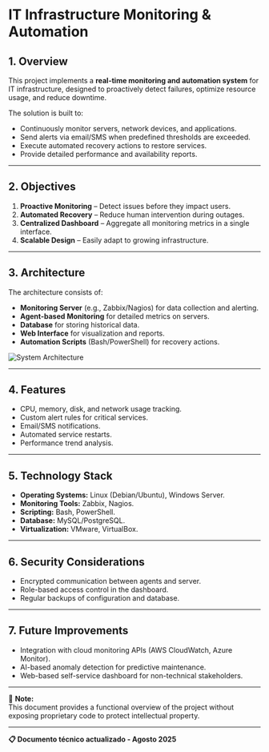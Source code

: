 # IT Infrastructure Monitoring & Automation

## 1. Overview
This project implements a **real-time monitoring and automation system** for IT infrastructure, designed to proactively detect failures, optimize resource usage, and reduce downtime.

The solution is built to:
- Continuously monitor servers, network devices, and applications.
- Send alerts via email/SMS when predefined thresholds are exceeded.
- Execute automated recovery actions to restore services.
- Provide detailed performance and availability reports.

---

## 2. Objectives
1. **Proactive Monitoring** – Detect issues before they impact users.
2. **Automated Recovery** – Reduce human intervention during outages.
3. **Centralized Dashboard** – Aggregate all monitoring metrics in a single interface.
4. **Scalable Design** – Easily adapt to growing infrastructure.

---

## 3. Architecture
The architecture consists of:
- **Monitoring Server** (e.g., Zabbix/Nagios) for data collection and alerting.
- **Agent-based Monitoring** for detailed metrics on servers.
- **Database** for storing historical data.
- **Web Interface** for visualization and reports.
- **Automation Scripts** (Bash/PowerShell) for recovery actions.

![System Architecture](../assets/architecture_diagram.png)

---

## 4. Features
- CPU, memory, disk, and network usage tracking.
- Custom alert rules for critical services.
- Email/SMS notifications.
- Automated service restarts.
- Performance trend analysis.

---

## 5. Technology Stack
- **Operating Systems:** Linux (Debian/Ubuntu), Windows Server.
- **Monitoring Tools:** Zabbix, Nagios.
- **Scripting:** Bash, PowerShell.
- **Database:** MySQL/PostgreSQL.
- **Virtualization:** VMware, VirtualBox.

---

## 6. Security Considerations
- Encrypted communication between agents and server.
- Role-based access control in the dashboard.
- Regular backups of configuration and database.

---

## 7. Future Improvements
- Integration with cloud monitoring APIs (AWS CloudWatch, Azure Monitor).
- AI-based anomaly detection for predictive maintenance.
- Web-based self-service dashboard for non-technical stakeholders.

---

📌 **Note:**  
This document provides a functional overview of the project without exposing proprietary code to protect intellectual property.


---

**📋 Documento técnico actualizado - Agosto 2025**
